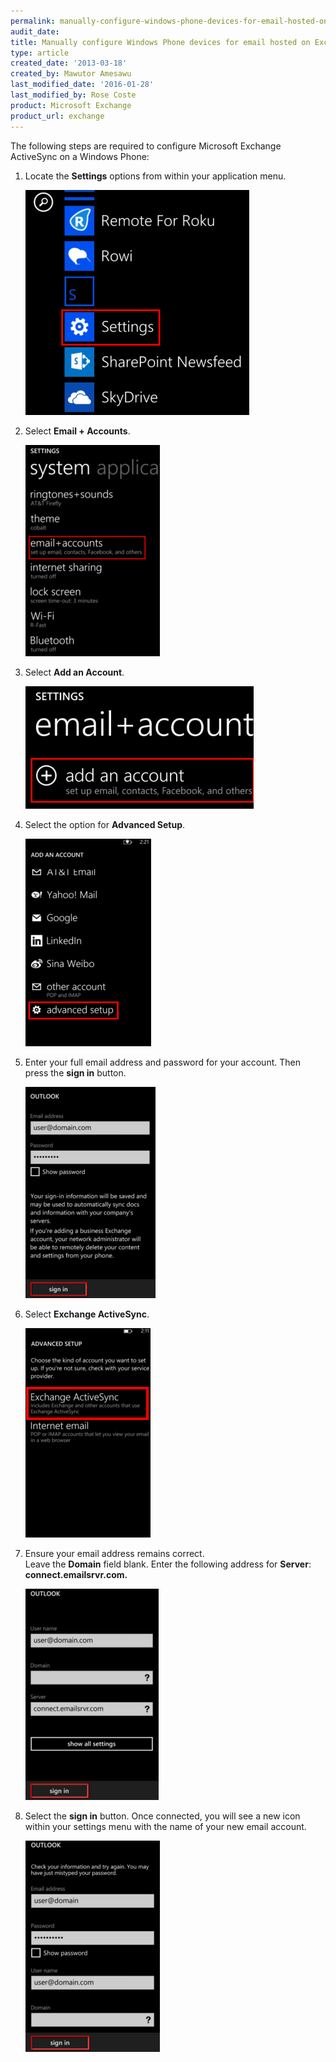 ```yaml
---
permalink: manually-configure-windows-phone-devices-for-email-hosted-on-exchange-2010/
audit_date:
title: Manually configure Windows Phone devices for email hosted on Exchange 2010
type: article
created_date: '2013-03-18'
created_by: Mawutor Amesawu
last_modified_date: '2016-01-28'
last_modified_by: Rose Coste
product: Microsoft Exchange
product_url: exchange
---
```


The following steps are required to configure Microsoft Exchange
ActiveSync on a Windows Phone:

1. Locate the **Settings** options from within your application menu.

   <img src="0000.png" width="358" height="360" />

2. Select **Email + Accounts**.

   <img src="image002_2.png" width="215" height="338" />

3. Select **Add an Account**.

   <img src="image003_2.png" width="365" height="196" />

4. Select the option for **Advanced Setup**.

   <img src="image004_2.png" width="201" height="332" />

5. Enter your full email address and password for your account.
   Then press the **sign in** button.

   <img src="image005_2.png" width="208" height="338" />

6. Select **Exchange ActiveSync**.

   <img src="image006_2.png" width="200" height="335" />

7. Ensure your email address remains correct.  
   Leave the **Domain** field blank.
   Enter the following address for **Server**: **connect.emailsrvr.com.**

   <img src="image001_2.png" width="213" height="338" />

8. Select the **sign in** button. Once connected, you will see a
   new icon within your settings menu with the name of your new email
   account.

   <img src="image007_2.png" width="215" height="338" />
